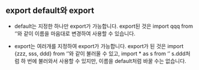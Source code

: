 ## export default와 export

- default는 지정한 하나만 export가 가능합니다. export된 것은 import qqq from ‘’와 같이 이름을 마음대로 변경하여 사용할 수 있습니다.

- export는 여러개를 지정하여 export가 가능합니다. export가 된 것은 import {zzz, sss, ddd} from ‘’와 같이 불러올 수 있고, import \* as s from ‘’ s.ddd처럼 하 번에 불러와서 사용할 수 있지만, 이름을 default처럼 바꿀 수는 없습니다.
